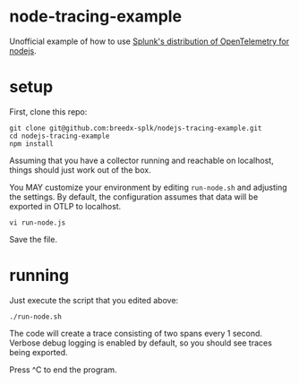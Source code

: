 # node-tracing-example
Unofficial example of how to use [Splunk's distribution of OpenTelemetry for nodejs](https://github.com/signalfx/splunk-otel-js).

# setup

First, clone this repo:

```
git clone git@github.com:breedx-splk/nodejs-tracing-example.git
cd nodejs-tracing-example
npm install
```

Assuming that you have a collector running and reachable
on localhost, things should just work out of the box.


You MAY customize your environment by editing `run-node.sh`
and adjusting the settings. By default, the configuration assumes
that data will be exported in OTLP to localhost.


```
vi run-node.js
```

Save the file.

# running

Just execute the script that you edited above:

```
./run-node.sh
```

The code will create a trace consisting of two spans every 1 second. Verbose debug logging is enabled by default,
so you should see traces being exported.

Press ^C to end the program.
